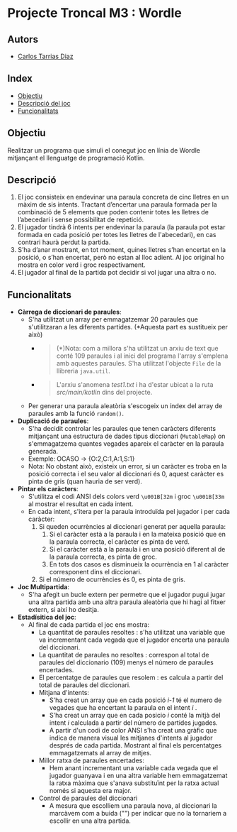 # Projecte Troncal M3 : Wordle
## Autors
- [Carlos Tarrias Diaz](https://gitlab.com/carlos.tarrias.7e6)

## Index
- [Objectiu](#objectiu) 
- [Descripció del joc](#descripció)
- [Funcionalitats](#funcionalitats)

## Objectiu 
Realitzar un programa que simuli el conegut joc en línia de Wordle mitjançant el llenguatge de programació Kotlin.

## Descripció
1. El joc consisteix en endevinar una paraula concreta de cinc lletres en un màxim de sis intents. Tractant d’encertar una paraula formada per la combinació de 5 elements que poden contenir 
totes les lletres de l’abecedari i sense possibilitat de repetició.  
2. El jugador tindrà 6 intents per endevinar la paraula (la paraula pot estar formada en cada posició per totes les lletres de l'abecedari), en cas contrari haurà perdut la partida.
3. S’ha d’anar mostrant, en tot moment, quines lletres s’han encertat en la posició, o s’han encertat, però no estan al lloc adient.
   Al joc original ho mostra en color verd i groc respectivament.
4. El jugador al final de la partida pot decidir si vol jugar una altra o no.
## Funcionalitats

- **Càrrega de diccionari de paraules**: 
  - S'ha utilitzat un array per emmagatzemar 20 paraules que
  s'utilitzaran a les diferents partides. (*Aquesta part es sustitueix per això)
      - > (*)Nota: com a millora s'ha utilitzat un arxiu de text
      que conté 109 paraules i al inici del programa l'array s'emplena amb aquestes paraules.
        S'ha utilitzat l'objecte `File` de la llibreria `java.util`.
      - > L'arxiu s'anomena _test1.txt_ i ha d'estar ubicat a la ruta _src/main/kotlin_ dins del projecte.
  - Per generar una paraula aleatòria s'escogeix un índex del array de paraules amb la funció `random()`.
- **Duplicació de paraules**: 
  - S'ha decidit controlar les paraules que tenen caràcters diferents
  mitjançant una estructura de dades tipus diccionari (`MutableMap`) on s'emmagatzema quantes vegades apareix el caràcter en la paraula generada.
  - Exemple: OCASO -> {O:2,C:1,A:1,S:1}
  - Nota: No obstant això, existeix un error, si un caràcter es troba en la posició correcta i el seu valor al diccionari és 0, aquest caràcter es pinta de gris
    (quan hauria de ser verd).
- **Pintar els caràcters**: 
  - S'utilitza el codi ANSI dels colors verd  `\u001B[32m`
    i groc `\u001B[33m` al mostrar el resultat en cada intent.  
  - En cada intent, s'itera per la paraula introduïda pel jugador i per cada caràcter:
    1. Si queden ocurrències al diccionari generat per aquella paraula:
       1. Si el caràcter està a la paraula i en la mateixa posició que en la paraula correcta, el caràcter es pinta de verd. 
       2. Si el caràcter està a la paraula i en una posició diferent al de la paraula correcta, es pinta de groc.
       3. En tots dos casos es disminueix la ocurrència en 1 al caràcter corresponent dins el diccionari.  
    2. Si el número de ocurrències és 0, es pinta de gris. 
- **Joc Multipartida**:
  - S'ha afegit un bucle extern per permetre que el jugador pugui jugar una altra partida amb una altra paraula
  aleatòria que hi hagi al fitxer extern, si així ho desitja.
- **Estadísitica del joc**:
  - Al final de cada partida el joc ens mostra:
    - La quantitat de paraules resoltes : s'ha utilitzat una variable que va incrementant cada vegada que el jugador 
    encerta una paraula del diccionari.
    - La quantitat de paraules no resoltes : correspon al total de paraules del diccionario (109) menys el número de paraules
    encertades.
    - El percentatge de paraules que resolem : es calcula a partir del total de paraules del diccionari.
    - Mitjana d'intents:
      - S'ha creat un array que en cada posició _i-1_ té el numero de vegades que ha encertant la paraula
      en el intent _i_ .
      - S'ha creat un array que en cada posicio _i_ conté la mitjà del intent _i_ calculada a partir del número de partides
      jugades.
      - A partir d'un codi de color ANSI s'ha creat una gràfic que indica de manera visual les
      mitjanes d'intents al jugador després de cada partida. Mostrant al final els percentatges emmagatzemats
      al array de mitjes.
    - Millor ratxa de paraules encertades:
      - Hem anant incrementant una variable cada vegada que el jugador guanyava i en una altra variable 
      hem emmagatzemat la ratxa màxima que s'anava substituïnt per la ratxa actual només si aquesta 
      era major.
    - Control de paraules del diccionari
      - A mesura que escolliem una paraula nova, al diccionari la marcàvem com a buida ("") per indicar
      que no la tornariem a escollir en una altra partida.